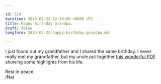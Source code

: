 ```yaml
---

id: 514
datetime: 2013-02-23 12:10:00 +0000 UTC
title: Happy Birthday Grandpa.
draft: false
longform: 2013-02-23-happy-birthday-grandpa.md

---
```


I just found out my grandfather and I shared the same birthday. I never really met my grandfather, but my uncle put together [this wonderful PDF](/images/2013/2/GWD2013.pdf) showing some highlights from his life.

Rest in peace.  
/Nat

